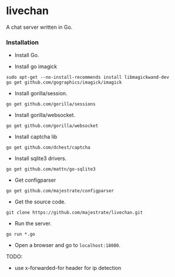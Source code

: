 # livechan
A chat server written in Go.

### Installation

- Install Go.

- Install go imagick
```
sudo apt-get --no-install-recommends install libmagickwand-dev
go get github.com/gographics/imagick/imagick
```

- Install gorilla/session.
```
go get github.com/gorilla/sessions
```
- Install gorilla/websocket.
```
go get github.com/gorilla/websocket
```
- Install captcha lib
```
go get github.com/dchest/captcha
```
- Install sqlite3 drivers.
```
go get github.com/mattn/go-sqlite3
```
- Get configparser
```
go get github.com/majestrate/configparser
```
- Get the source code.
```
git clone https://github.com/majestrate/livechan.git
```
- Run the server.
```
go run *.go
```
- Open a browser and go to `localhost:18080`.



TODO:

* use x-forwarded-for header for ip detection
